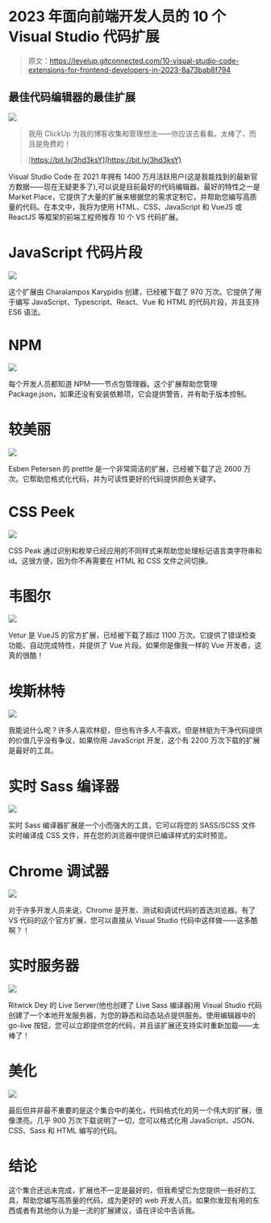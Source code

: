 # 2023 年面向前端开发人员的 10 个 Visual Studio 代码扩展

> 原文：<https://levelup.gitconnected.com/10-visual-studio-code-extensions-for-frontend-developers-in-2023-8a73bab8f794>

## 最佳代码编辑器的最佳扩展

![](img/37dbee3f1b8856f9d73ec07a09ca2d4f.png)

> 我用 ClickUp 为我的博客收集和管理想法——你应该去看看。太棒了，而且是免费的！
> 
> [https://bit.ly/3hd3ksY](https://bit.ly/3hd3ksY)

Visual Studio Code 在 2021 年拥有 1400 万月活跃用户(这是我能找到的最新官方数据——现在无疑更多了),可以说是目前最好的代码编辑器。最好的特性之一是 Market Place，它提供了大量的扩展来根据您的需求定制它，并帮助您编写高质量的代码。在本文中，我将为使用 HTML、CSS、JavaScript 和 VueJS 或 ReactJS 等框架的前端工程师推荐 10 个 VS 代码扩展。

# JavaScript 代码片段

![](img/f66b366b1d8e7b3fdd387c85acdb15f9.png)

这个扩展由 Charalampos Karypidis 创建，已经被下载了 970 万次。它提供了用于编写 JavaScript、Typescript、React、Vue 和 HTML 的代码片段，并且支持 ES6 语法。

# NPM

![](img/7056398108292fc63af145c5da0ed4cd.png)

每个开发人员都知道 NPM——节点包管理器。这个扩展帮助您管理 Package.json，如果还没有安装依赖项，它会提供警告，并有助于版本控制。

# 较美丽

![](img/f714fd2bfb4d488b21f3d7513d62d27b.png)

Esben Petersen 的 prettle 是一个非常简洁的扩展，已经被下载了近 2600 万次。它帮助您格式化代码，并为可读性更好的代码提供颜色关键字。

# CSS Peek

![](img/18a68dc512eb4ae93b39f2e9d652f6e1.png)

CSS Peak 通过识别和枚举已经应用的不同样式来帮助您处理标记语言类字符串和 id。这很方便，因为你不再需要在 HTML 和 CSS 文件之间切换。

# 韦图尔

![](img/9aa7e202bd9cac1e2ff58fbe3e71f6bb.png)

Vetur 是 VueJS 的官方扩展，已经被下载了超过 1100 万次。它提供了错误检查功能、自动完成特性，并提供了 Vue 片段。如果你是像我一样的 Vue 开发者，这真的很酷！

# 埃斯林特

![](img/0e9b40addbdd22b5e9c1fe74364dcbcb.png)

我能说什么呢？许多人喜欢林挺，但也有许多人不喜欢。但是林挺为干净代码提供的价值几乎没有争议，如果你用 JavaScript 开发，这个有 2200 万次下载的扩展是最好的工具。

# 实时 Sass 编译器

![](img/f14e7084dc6880b53502d18d520f314b.png)

实时 Sass 编译器扩展是一个小而强大的工具，它可以将您的 SASS/SCSS 文件实时编译成 CSS 文件，并在您的浏览器中提供已编译样式的实时预览。

# Chrome 调试器

![](img/6b901fafba95f36ea62b991ab59062ab.png)

对于许多开发人员来说，Chrome 是开发、测试和调试代码的首选浏览器。有了 VS 代码的这个官方扩展，您可以直接从 Visual Studio 代码中这样做——这多酷啊？！

# 实时服务器

![](img/e090faeaf20451b8bee809bca1b1d337.png)

Ritwick Dey 的 Live Server(他也创建了 Live Sass 编译器)用 Visual Studio 代码创建了一个本地开发服务器，为您的静态和动态站点提供服务。使用编辑器中的 go-live 按钮，您可以立即提供您的代码，并且该扩展还支持实时重新加载——太棒了！

# 美化

![](img/48836c58fdd43ffdbc0c8bac4c187afb.png)

最后但并非最不重要的是这个集合中的美化，代码格式化的另一个伟大的扩展，很像漂亮。几乎 900 万次下载说明了一切，您可以格式化用 JavaScript、JSON、CSS、Sass 和 HTML 编写的代码。

# 结论

这个集合还远未完成，扩展也不一定是最好的，但我希望它为您提供一些好的工具，帮助您编写高质量的代码，成为更好的 web 开发人员。如果你发现有用的东西或者有其他你认为是一流的扩展建议，请在评论中告诉我。